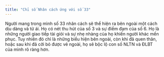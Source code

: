 ```yaml
---
title: "Chỉ số Nhân cách ứng với số 33"
---
```

Người mang trong mình số 33 nhân cách sẽ thể hiện ra bên ngoài một cách dịu dàng và từ ái. Họ có nét thu hút của số 3 và sự điềm đạm của số 6. Họ là những người giao tiếp tài giỏi và sự nhẹ nhàng của họ khiến người khác mến phục. Tuy nhiên đó chỉ là những biểu hiện bên ngoài, còn khi đã quen thân, hoặc sau khi đã cởi bỏ được vẻ ngoài, họ sẽ bộc lộ con số NLTN và ĐLBT của mình rõ ràng hơn.